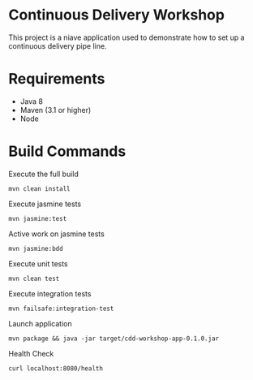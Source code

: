 # Continuous Delivery Workshop

This project is a niave application used to demonstrate how to set up a continuous delivery pipe line.

# Requirements

- Java 8
- Maven (3.1 or higher)
- Node


# Build Commands

Execute the full build
```
mvn clean install
```

Execute jasmine tests

```
mvn jasmine:test
```

Active work on jasmine tests

```
mvn jasmine:bdd
```

Execute unit tests

```
mvn clean test
```

Execute integration tests

```
mvn failsafe:integration-test
```

Launch application

```
mvn package && java -jar target/cdd-workshop-app-0.1.0.jar
```

Health Check

```
curl localhost:8080/health
```